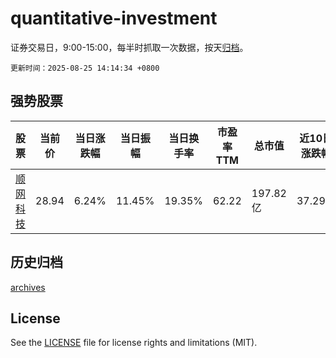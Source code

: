 # quantitative-investment

证券交易日，9:00-15:00，每半时抓取一次数据，按天[归档](archives)。

`更新时间：2025-08-25 14:14:34 +0800`

## 强势股票

|股票|当前价|当日涨跌幅|当日振幅|当日换手率|市盈率TTM|总市值|近10日涨跌幅|
|----|----|----|----|----|----|----|----|
|[顺网科技](https://xueqiu.com/S/SZ300113)|28.94|6.24%|11.45%|19.35%|62.22|197.82亿|37.29%|

## 历史归档

[archives](archives)

## License

See the [LICENSE](LICENSE) file for license rights and limitations (MIT).